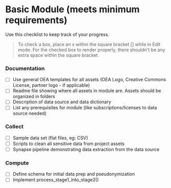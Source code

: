 # Basic Module (meets minimum requirements)
Use this checklist to keep track of your progress. 

> To check a box, place an x within the square bracket [] while in Edit mode. For the checked box to render properly, there shouldn't be any extra space within the square bracket.

### Documentation
- [ ] Use general OEA templates for all assets (OEA Logo, Creative Commons License, partner logo - if applicable)
- [ ] Readme file showing where all assets in module are. Assets should be organized in folders
- [ ] Description of data source and data dictionary
- [ ] List any prerequisites for module (like subscriptions/licenses to data source needed)

### Collect
- [ ] Sample data set (flat files, eg: CSV)
- [ ] Scripts to clean all sensitive data from project assets
- [ ] Synapse pipeline demonstrating data extraction from the data source

### Compute
- [ ] Define schema for initial data prep and pseudonymization
- [ ] Implement process_stage1_into_stage2()
